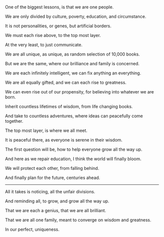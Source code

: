 One of the biggest lessons,
is that we are one people.

We are only divided by culture,
poverty, education, and circumstance.

It is not personalities,
or genes, but artificial borders.

We must each rise above,
to the top most layer.

At the very least,
to just communicate.

We are all unique, as unique,
as random selection of 10,000 books.

But we are the same,
where our brilliance and family is concerned.

We are each infinitely intelligent,
we can fix anything an everything.

We are all equally gifted,
and we can each rise to greatness.

We can even rise out of our propensity,
for believing into whatever we are born.

Inherit countless lifetimes of wisdom,
from life changing books.

And take to countless adventures,
where ideas can peacefully come together.

The top most layer,
is where we all meet.

It is peaceful there,
as everyone is serene in their wisdom.

The first question will be,
how to help everyone grow all the way up.

And here as we repair education,
I think the world will finally bloom.

We will protect each other,
from falling behind.

And finally plan for the future,
centuries ahead.

---

All it takes is noticing,
all the unfair divisions.

And reminding all, to grow,
and grow all the way up.

That we are each a genius,
that we are all brilliant.

That we are all one family,
meant to converge on wisdom and greatness.

In our perfect,
uniqueness.
